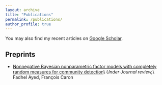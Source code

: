 ```yaml
---
layout: archive
title: "Publications"
permalink: /publications/
author_profile: true
---
```


You may also find my recent articles on [Google
Scholar](https://scholar.google.com/citations?user=wonQe_sAAAAJ&hl=en&oi=ao).

## Preprints
- [Nonnegative Bayesian nonparametric factor models with completely random measures for community detection](https://arxiv.org/pdf/1902.10693.pdf)\\
*Under Journal review,*\\
Fadhel Ayed, François Caron


